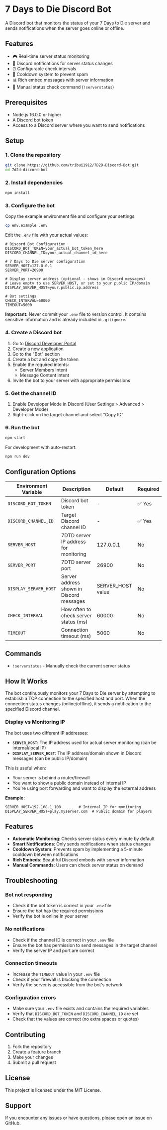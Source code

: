 # 7 Days to Die Discord Bot

A Discord bot that monitors the status of your 7 Days to Die server and sends notifications when the server goes online or offline.

## Features

- 🎮 Real-time server status monitoring
- 🔔 Discord notifications for server status changes
- ⏰ Configurable check intervals
- 🚫 Cooldown system to prevent spam
- 📊 Rich embed messages with server information
- 💬 Manual status check command (`!serverstatus`)

## Prerequisites

- Node.js 16.0.0 or higher
- A Discord bot token
- Access to a Discord server where you want to send notifications

## Setup

### 1. Clone the repository

```bash
git clone https://github.com/tribui1912/7D2D-Discord-Bot.git
cd 7d2d-discord-bot
```

### 2. Install dependencies

```bash
npm install
```

### 3. Configure the bot

Copy the example environment file and configure your settings:

```bash
cp env.example .env
```

Edit the `.env` file with your actual values:

```env
# Discord Bot Configuration
DISCORD_BOT_TOKEN=your_actual_bot_token_here
DISCORD_CHANNEL_ID=your_actual_channel_id_here

# 7 Days to Die server configuration
SERVER_HOST=127.0.0.1
SERVER_PORT=26900

# Display server address (optional - shows in Discord messages)
# Leave empty to use SERVER_HOST, or set to your public IP/domain
DISPLAY_SERVER_HOST=your.public.ip.address

# Bot settings
CHECK_INTERVAL=60000
TIMEOUT=5000
```

**Important:** Never commit your `.env` file to version control. It contains sensitive information and is already included in `.gitignore`.

### 4. Create a Discord bot

1. Go to [Discord Developer Portal](https://discord.com/developers/applications)
2. Create a new application
3. Go to the "Bot" section
4. Create a bot and copy the token
5. Enable the required intents:
   - Server Members Intent
   - Message Content Intent
6. Invite the bot to your server with appropriate permissions

### 5. Get the channel ID

1. Enable Developer Mode in Discord (User Settings > Advanced > Developer Mode)
2. Right-click on the target channel and select "Copy ID"

### 6. Run the bot

```bash
npm start
```

For development with auto-restart:
```bash
npm run dev
```

## Configuration Options

| Environment Variable | Description | Default | Required |
|---------------------|-------------|---------|----------|
| `DISCORD_BOT_TOKEN` | Discord bot token | - | ✅ Yes |
| `DISCORD_CHANNEL_ID` | Target Discord channel ID | - | ✅ Yes |
| `SERVER_HOST` | 7DTD server IP address for monitoring | 127.0.0.1 | No |
| `SERVER_PORT` | 7DTD server port | 26900 | No |
| `DISPLAY_SERVER_HOST` | Server address shown in Discord messages | SERVER_HOST value | No |
| `CHECK_INTERVAL` | How often to check server status (ms) | 60000 | No |
| `TIMEOUT` | Connection timeout (ms) | 5000 | No |

## Commands

- `!serverstatus` - Manually check the current server status

## How It Works

The bot continuously monitors your 7 Days to Die server by attempting to establish a TCP connection to the specified host and port. When the connection status changes (online/offline), it sends a notification to the specified Discord channel.

### Display vs Monitoring IP

The bot uses two different IP addresses:
- **`SERVER_HOST`**: The IP address used for actual server monitoring (can be internal/local IP)
- **`DISPLAY_SERVER_HOST`**: The IP address/domain shown in Discord messages (can be public IP/domain)

This is useful when:
- Your server is behind a router/firewall
- You want to show a public domain instead of internal IP
- You're using port forwarding and want to display the external address

**Example:**
```env
SERVER_HOST=192.168.1.100        # Internal IP for monitoring
DISPLAY_SERVER_HOST=play.myserver.com  # Public domain for players
```

## Features

- **Automatic Monitoring**: Checks server status every minute by default
- **Smart Notifications**: Only sends notifications when status changes
- **Cooldown System**: Prevents spam by implementing a 5-minute cooldown between notifications
- **Rich Embeds**: Beautiful Discord embeds with server information
- **Manual Commands**: Users can check server status on demand

## Troubleshooting

### Bot not responding
- Check if the bot token is correct in your `.env` file
- Ensure the bot has the required permissions
- Verify the bot is online in your server

### No notifications
- Check if the channel ID is correct in your `.env` file
- Ensure the bot has permission to send messages in the target channel
- Verify the server IP and port are correct

### Connection timeouts
- Increase the `TIMEOUT` value in your `.env` file
- Check if your firewall is blocking the connection
- Verify the server is accessible from the bot's network

### Configuration errors
- Make sure your `.env` file exists and contains the required variables
- Verify that `DISCORD_BOT_TOKEN` and `DISCORD_CHANNEL_ID` are set
- Check that the values are correct (no extra spaces or quotes)

## Contributing

1. Fork the repository
2. Create a feature branch
3. Make your changes
4. Submit a pull request

## License

This project is licensed under the MIT License.

## Support

If you encounter any issues or have questions, please open an issue on GitHub. 